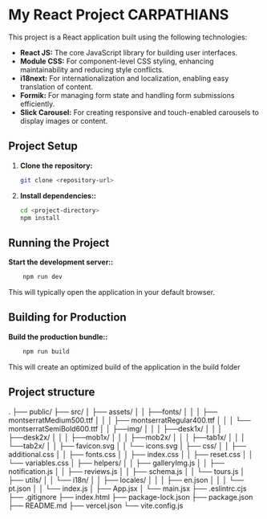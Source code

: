# My React Project CARPATHIANS

This project is a React application built using the following technologies:

- **React JS:** The core JavaScript library for building user interfaces.
- **Module CSS:** For component-level CSS styling, enhancing maintainability and reducing style conflicts.
- **i18next:** For internationalization and localization, enabling easy translation of content.
- **Formik:** For managing form state and handling form submissions efficiently.
- **Slick Carousel:** For creating responsive and touch-enabled carousels to display images or content.

## Project Setup

1. **Clone the repository:**

   ```bash
   git clone <repository-url>

   ```

2. **Install dependencies::**

   ```bash
   cd <project-directory>
   npm install
   ```

## Running the Project

**Start the development server::**

```bash
    npm run dev
```

This will typically open the application in your default browser.

## Building for Production

**Build the production bundle::**

```bash
    npm run build
```

This will create an optimized build of the application in the build folder

## Project structure

.
├── public/
├── src/
│ ├── assets/
│ │ ├──fonts/
│ │ │ ├── montserratMedium500.ttf
│ │ │ ├── montserratRegular400.ttf
│ │ │ └── montserratSemiBold600.ttf
│ │ ├──img/
│ │ │ ├──desk1x/
│ │ │ ├──desk2x/
│ │ │ ├──mob1x/
│ │ │ ├──mob2x/
│ │ │ ├──tab1x/
│ │ │ └──tab2x/
│ │ ├── favicon.svg
│ │ └── icons.svg
│ ├── css/
│ │ ├── additional.css
│ │ ├── fonts.css
│ │ ├── index.css
│ │ ├── reset.css
│ │ └── variables.css
│ ├── helpers/
│ │ ├── galleryImg.js
│ │ ├── notification.js
│ │ ├── reviews.js
│ │ ├── schema.js
│ │ └── tours.js
│ ├── utils/
│ │ └── i18n/
│ │ ├── locales/
│ │ │ ├── en.json
│ │ │ └── pt.json
│ │ └── index.js
│ ├── App.jsx
│ └── main.jsx
├── .eslintrc.cjs
├── .gitignore
├── index.html
├── package-lock.json
├── package.json
├── README.md
├── vercel.json
└── vite.config.js
